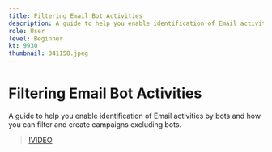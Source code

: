 ```yaml
---
title: Filtering Email Bot Activities
description: A guide to help you enable identification of Email activities by bots and how you can filter and create campaigns excluding bots.
role: User
level: Beginner
kt: 9930
thumbnail: 341158.jpeg
---
```


# Filtering Email Bot Activities

A guide to help you enable identification of Email activities by bots and how you can filter and create campaigns excluding bots.

>[!VIDEO](https://video.tv.adobe.com/v/341158/?quality=12&learn=on)
